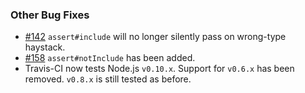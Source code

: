 ### Other Bug Fixes

* [#142](https://github.com/chaijs/chai/issues/142) `assert#include` will no longer silently pass on wrong-type haystack.
* [#158](https://github.com/chaijs/chai/issues/158) `assert#notInclude` has been added.
* Travis-CI now tests Node.js `v0.10.x`. Support for `v0.6.x` has been removed. `v0.8.x` is still tested as before.
